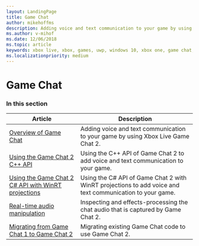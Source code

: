 ```yaml
---
layout: LandingPage
title: Game Chat
author: mikehoffms
description: Adding voice and text communication to your game by using Xbox Live Game Chat 2.
ms.author: v-mihof
ms.date: 12/06/2018
ms.topic: article
keywords: xbox live, xbox, games, uwp, windows 10, xbox one, game chat, game chat 2, voice communication
ms.localizationpriority: medium
---
```


# Game Chat


### In this section

| Article | Description |
|---------|-------------|
| [Overview of Game Chat](game-chat-2-overview.md) | Adding voice and text communication to your game by using Xbox Live Game Chat 2. |
| [Using the Game Chat 2 C++ API](using-game-chat-2.md) | Using the C++ API of Game Chat 2 to add voice and text communication to your game. |
| [Using the Game Chat 2 C# API with WinRT projections](using-game-chat-2-winrt.md) | Using the C# API of Game Chat 2 with WinRT projections to add voice and text communication to your game. |
| [Real-time audio manipulation](real-time-audio-manipulation.md) | Inspecting and effects-processing the chat audio that is captured by Game Chat 2. |
| [Migrating from Game Chat 1 to Game Chat 2](game-chat-2-migration.md) | Migrating existing Game Chat code to use Game Chat 2. |
